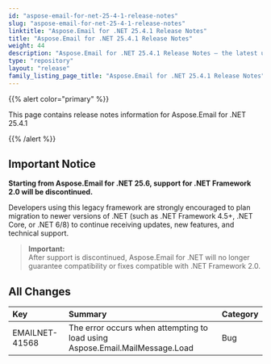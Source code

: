 ```yaml
---
id: "aspose-email-for-net-25-4-1-release-notes"
slug: "aspose-email-for-net-25-4-1-release-notes"
linktitle: "Aspose.Email for .NET 25.4.1 Release Notes"
title: "Aspose.Email for .NET 25.4.1 Release Notes"
weight: 44
description: "Aspose.Email for .NET 25.4.1 Release Notes – the latest updates and fixes."
type: "repository"
layout: "release"
family_listing_page_title: "Aspose.Email for .NET 25.4.1 Release Notes"
---
```


{{% alert color="primary" %}}

This page contains release notes information for Aspose.Email for .NET 25.4.1

{{% /alert %}}

## Important Notice

**Starting from Aspose.Email for .NET 25.6, support for .NET Framework 2.0 will be discontinued.**

Developers using this legacy framework are strongly encouraged to plan migration to newer versions of .NET (such as .NET Framework 4.5+, .NET Core, or .NET 6/8) to continue receiving updates, new features, and technical support.

> **Important:**  
> After support is discontinued, Aspose.Email for .NET will no longer guarantee compatibility or fixes compatible with .NET Framework 2.0.

## **All Changes**

|**Key**|**Summary**|**Category**|
| :- | :- | :- |
|EMAILNET-41568|The error occurs when attempting to load using Aspose.Email.MailMessage.Load|Bug|
